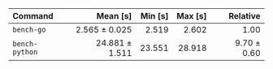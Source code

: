| Command | Mean [s] | Min [s] | Max [s] | Relative |
|:---|---:|---:|---:|---:|
| `bench-go` | 2.565 ± 0.025 | 2.519 | 2.602 | 1.00 |
| `bench-python` | 24.881 ± 1.511 | 23.551 | 28.918 | 9.70 ± 0.60 |
